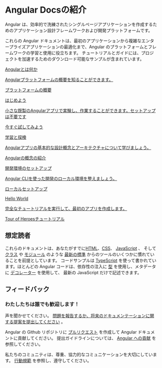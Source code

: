<h1 class="no-toc">Angular Docsの紹介</h1>

Angular は、効率的で洗練されたシングルページアプリケーションを作成するためのアプリケーション設計フレームワークおよび開発プラットフォームです。

これらの Angular ドキュメントは、最初のアプリケーションから複雑なエンタープライズアプリケーションの最適化まで、Angular のプラットフォームとフレームワークの学習と使用に役立ちます。
チュートリアルとガイドには、プロジェクトを加速するためのダウンロード可能なサンプルが含まれています。

<div class="card-container">
  <a href="guide/what-is-angular" class="docs-card" title="Angular Platform Overview">
      <section>Angularとは何か</section>
      <p>Angularプラットフォームの概要を知ることができます。</p>
      <p class="card-footer">プラットフォームの概要</p>
  </a>
  <a href="start" class="docs-card" title="Getting started">
    <section>はじめよう</section>
    <p>小さな既製のAngularアプリで実験し、作業することができます。セットアップは不要です</p>
    <p class="card-footer">今すぐ試してみよう</p>
  </a>
  <a href="guide/architecture" class="docs-card" title="Angular Concepts">
      <section>学習と探検</section>
      <p>Angularアプリの基本的な設計概念とアーキテクチャについて学びましょう。</p>
      <p class="card-footer">Angularの概念の紹介</p>
  </a>
  <a href="guide/setup-local" class="docs-card" title="Angular Local Environment Setup">
    <section>開発環境のセットアップ</section>
    <p>Angular CLIを使った開発のローカル環境を整えましょう。</p>
    <p class="card-footer">ローカルセットアップ</p>
  </a>
  <a href="tutorial" class="docs-card" title="Work through a full tutorial">
      <section>Hello World</section>
      <p>完全なチュートリアルを実行して、最初のアプリを作成します。</p>
      <p class="card-footer">Tour of Heroesチュートリアル</p>
  </a>
</div>

## 想定読者

これらのドキュメントは、あなたがすでに[HTML](https://developer.mozilla.org/docs/Learn/HTML/Introduction_to_HTML 'Learn HTML')、[CSS](https://developer.mozilla.org/docs/Learn/CSS/First_steps 'Learn CSS')、 [JavaScript](https://developer.mozilla.org/ja/docs/Web/JavaScript/A_re-introduction_to_JavaScript 'Learn JavaScript') 、
そして [クラス](https://developer.mozilla.org/ja/docs/Web/JavaScript/Reference/Classes 'ES2015 Classes') や [モジュール](https://developer.mozilla.org/ja/docs/Web/JavaScript/Reference/Statements/import 'ES2015 Modules') のような [最新の標準](https://developer.mozilla.org/en-US/docs/Web/JavaScript/Language_Resources 'Latest JavaScript standards') からのツールのいくつかに慣れていることを前提としています。
コードサンプルは [TypeScript](https://www.typescriptlang.org/ 'TypeScript') を使って書かれています。ほとんどの Angular コードは、依存性の注入に [型](https://www.typescriptlang.org/docs/handbook/classes.html 'TypeScript Types') を使用し、メタデータに [デコレーター](https://www.typescriptlang.org/docs/handbook/decorators.html 'Decorators') を使用して、
最新の JavaScript だけで記述できます。

## フィードバック

<h3>わたしたちは誰でも歓迎します！</h3>

声を聞かせてください。 [問題を報告するか、将来のドキュメンテーションに関する提案を提出してください](https://github.com/angular/angular/issues/new/choose 'Angular GitHub repository new issue form') 。

Angular の Github リポジトリに
[プルリクエスト](https://github.com/angular/angular/pulls 'Angular Github pull requests') を作成して
Angular ドキュメントに貢献してください。
提出ガイドラインについては、
[Angular への貢献](https://github.com/angular/angular/blob/master/CONTRIBUTING.md 'Contributing guide') を参照してください。

私たちのコミュニティは、尊重、協力的なコミュニケーションを大切にしています。
[行動規範](https://github.com/angular/angular-ja/blob/master/CODE_OF_CONDUCT.md 'Contributor code of conduct') を参照し、遵守してください。
